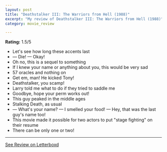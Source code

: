 ```yaml
---
layout: post
title: "Deathstalker III: The Warriors from Hell (1988)"
excerpt: "My review of Deathstalker III: The Warriors from Hell (1988)"
category: movie_review

---
```


**Rating:** 1.5/5

* Let's see how long these accents last
* — Die! — Okay!
* Oh no, this is a sequel to something 
* If I knew your name or anything about you, this would be very sad
* 57 oracles and nothing on
* Get em, man! He kicked Tony!
* Deathstalker, you scamp!
* Larry told me what to do if they tried to saddle me
* Goodbye, hope your perm works out!
* This guy peaked in the middle ages
* Stalking Death, as usual
* — What's your name? — I smelled your food! — Hey, that was the last guy's name too!
* This movie made it possible for two actors to put "stage fighting" on their resume
* There can be only one or two!

<hr>

[See Review on Letterboxd](https://boxd.it/5CDp8J)

